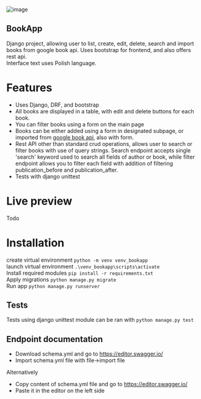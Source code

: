 ![image](https://user-images.githubusercontent.com/35972878/149679485-5f206652-a977-4700-ae36-5a87c2c0e48f.png)

## BookApp
Django project, allowing user to list, create, edit, delete, search and import books from google book api.
Uses bootstrap for frontend, and also offers rest api.  
Interface text uses Polish language.

# Features
- Uses Django, DRF, and bootstrap
- All books are displayed in a table, with edit and delete buttons for each book.
- You can filter books using a form on the main page
- Books can be either added using a form in designated subpage, or imported from <a href="https://www.googleapis.com/books/v1/volumes">google book api</a>, also with form.
- Rest API other than standard crud operations, allows user to search or filter books with use of query strings. Search endpoint accepts single 'search' keyword used to search all fields of author or book, while filter endpoint allows you to filter each field with addition of filtering publication_before and publication_after.
- Tests with django unittest

# Live preview
Todo

# Installation
create virtual environment `python -m venv venv_bookapp`  
launch virtual environment `.\venv_bookapp\scripts\activate`  
Install required modules `pip install -r requirements.txt`  
Apply migrations `python manage.py migrate`  
Run app `python manage.py runserver`  

## Tests
Tests using django unittest module can be ran with `python manage.py test`

## Endpoint documentation

- Download schema.yml and go to https://editor.swagger.io/  
- Import schema.yml file with file->import file  

Alternatively  
- Copy content of schema.yml file and go to https://editor.swagger.io/  
- Paste it in the editor on the left side   
